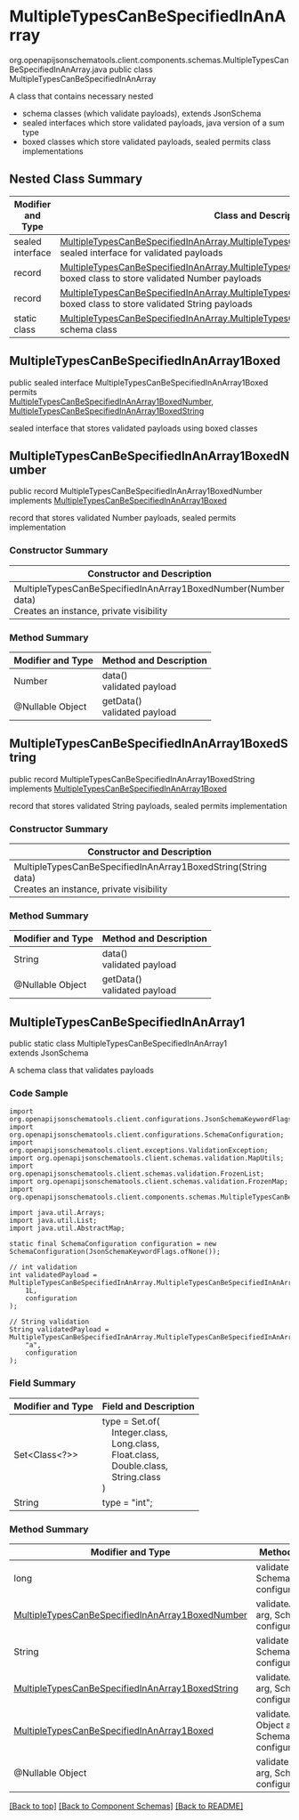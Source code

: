# MultipleTypesCanBeSpecifiedInAnArray
org.openapijsonschematools.client.components.schemas.MultipleTypesCanBeSpecifiedInAnArray.java
public class MultipleTypesCanBeSpecifiedInAnArray<br>

A class that contains necessary nested
- schema classes (which validate payloads), extends JsonSchema
- sealed interfaces which store validated payloads, java version of a sum type
- boxed classes which store validated payloads, sealed permits class implementations

## Nested Class Summary
| Modifier and Type | Class and Description |
| ----------------- | ---------------------- |
| sealed interface | [MultipleTypesCanBeSpecifiedInAnArray.MultipleTypesCanBeSpecifiedInAnArray1Boxed](#multipletypescanbespecifiedinanarray1boxed)<br> sealed interface for validated payloads |
| record | [MultipleTypesCanBeSpecifiedInAnArray.MultipleTypesCanBeSpecifiedInAnArray1BoxedNumber](#multipletypescanbespecifiedinanarray1boxednumber)<br> boxed class to store validated Number payloads |
| record | [MultipleTypesCanBeSpecifiedInAnArray.MultipleTypesCanBeSpecifiedInAnArray1BoxedString](#multipletypescanbespecifiedinanarray1boxedstring)<br> boxed class to store validated String payloads |
| static class | [MultipleTypesCanBeSpecifiedInAnArray.MultipleTypesCanBeSpecifiedInAnArray1](#multipletypescanbespecifiedinanarray1)<br> schema class |

## MultipleTypesCanBeSpecifiedInAnArray1Boxed
public sealed interface MultipleTypesCanBeSpecifiedInAnArray1Boxed<br>
permits<br>
[MultipleTypesCanBeSpecifiedInAnArray1BoxedNumber](#multipletypescanbespecifiedinanarray1boxednumber),
[MultipleTypesCanBeSpecifiedInAnArray1BoxedString](#multipletypescanbespecifiedinanarray1boxedstring)

sealed interface that stores validated payloads using boxed classes

## MultipleTypesCanBeSpecifiedInAnArray1BoxedNumber
public record MultipleTypesCanBeSpecifiedInAnArray1BoxedNumber<br>
implements [MultipleTypesCanBeSpecifiedInAnArray1Boxed](#multipletypescanbespecifiedinanarray1boxed)

record that stores validated Number payloads, sealed permits implementation

### Constructor Summary
| Constructor and Description |
| --------------------------- |
| MultipleTypesCanBeSpecifiedInAnArray1BoxedNumber(Number data)<br>Creates an instance, private visibility |

### Method Summary
| Modifier and Type | Method and Description |
| ----------------- | ---------------------- |
| Number | data()<br>validated payload |
| @Nullable Object | getData()<br>validated payload |

## MultipleTypesCanBeSpecifiedInAnArray1BoxedString
public record MultipleTypesCanBeSpecifiedInAnArray1BoxedString<br>
implements [MultipleTypesCanBeSpecifiedInAnArray1Boxed](#multipletypescanbespecifiedinanarray1boxed)

record that stores validated String payloads, sealed permits implementation

### Constructor Summary
| Constructor and Description |
| --------------------------- |
| MultipleTypesCanBeSpecifiedInAnArray1BoxedString(String data)<br>Creates an instance, private visibility |

### Method Summary
| Modifier and Type | Method and Description |
| ----------------- | ---------------------- |
| String | data()<br>validated payload |
| @Nullable Object | getData()<br>validated payload |

## MultipleTypesCanBeSpecifiedInAnArray1
public static class MultipleTypesCanBeSpecifiedInAnArray1<br>
extends JsonSchema

A schema class that validates payloads

### Code Sample
```
import org.openapijsonschematools.client.configurations.JsonSchemaKeywordFlags;
import org.openapijsonschematools.client.configurations.SchemaConfiguration;
import org.openapijsonschematools.client.exceptions.ValidationException;
import org.openapijsonschematools.client.schemas.validation.MapUtils;
import org.openapijsonschematools.client.schemas.validation.FrozenList;
import org.openapijsonschematools.client.schemas.validation.FrozenMap;
import org.openapijsonschematools.client.components.schemas.MultipleTypesCanBeSpecifiedInAnArray;

import java.util.Arrays;
import java.util.List;
import java.util.AbstractMap;

static final SchemaConfiguration configuration = new SchemaConfiguration(JsonSchemaKeywordFlags.ofNone());

// int validation
int validatedPayload = MultipleTypesCanBeSpecifiedInAnArray.MultipleTypesCanBeSpecifiedInAnArray1.validate(
    1L,
    configuration
);

// String validation
String validatedPayload = MultipleTypesCanBeSpecifiedInAnArray.MultipleTypesCanBeSpecifiedInAnArray1.validate(
    "a",
    configuration
);
```

### Field Summary
| Modifier and Type | Field and Description |
| ----------------- | ---------------------- |
| Set<Class<?>> | type = Set.of(<br/>&nbsp;&nbsp;&nbsp;&nbsp;Integer.class,<br/>&nbsp;&nbsp;&nbsp;&nbsp;Long.class,<br/>&nbsp;&nbsp;&nbsp;&nbsp;Float.class,<br/>&nbsp;&nbsp;&nbsp;&nbsp;Double.class,<br/>&nbsp;&nbsp;&nbsp;&nbsp;String.class<br/>)<br/> |
| String | type = "int"; |

### Method Summary
| Modifier and Type | Method and Description |
| ----------------- | ---------------------- |
| long | validate(long arg, SchemaConfiguration configuration) |
| [MultipleTypesCanBeSpecifiedInAnArray1BoxedNumber](#multipletypescanbespecifiedinanarray1boxednumber) | validateAndBox(Number arg, SchemaConfiguration configuration) |
| String | validate(String arg, SchemaConfiguration configuration) |
| [MultipleTypesCanBeSpecifiedInAnArray1BoxedString](#multipletypescanbespecifiedinanarray1boxedstring) | validateAndBox(String arg, SchemaConfiguration configuration) |
| [MultipleTypesCanBeSpecifiedInAnArray1Boxed](#multipletypescanbespecifiedinanarray1boxed) | validateAndBox(@Nullable Object arg, SchemaConfiguration configuration) |
| @Nullable Object | validate(@Nullable Object arg, SchemaConfiguration configuration) |

[[Back to top]](#top) [[Back to Component Schemas]](../../../README.md#Component-Schemas) [[Back to README]](../../../README.md)
